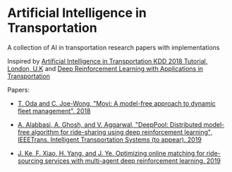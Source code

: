 # Artificial Intelligence in Transportation

A collection of AI in transportation research papers with implementations

Inspired by [Artificial Intelligence in Transportation KDD 2018 Tutorial, London, U.K](https://outreach.didichuxing.com/tutorial/kdd2018/) and [Deep Reinforcement Learning with Applications in Transportation](https://outreach.didichuxing.com/tutorial/AAAI2019/)

Papers:

* [T. Oda and C. Joe-Wong, "Movi: A model-free approach to dynamic fleet management". 2018](https://arxiv.org/pdf/1804.04758.pdf)

* [A. Alabbasi, A. Ghosh, and V. Aggarwal, "DeepPool: Distributed model-free algorithm for ride-sharing using deep reinforcement learning", IEEETrans. Intelligent Transportation Systems (to appear). 2019](https://arxiv.org/pdf/1903.03882)

* [J. Ke, F. Xiao, H. Yang, and J. Ye. Optimizing online matching for ride-sourcing services with multi-agent deep reinforcement learning. 2019](https://arxiv.org/abs/1902.06228)

